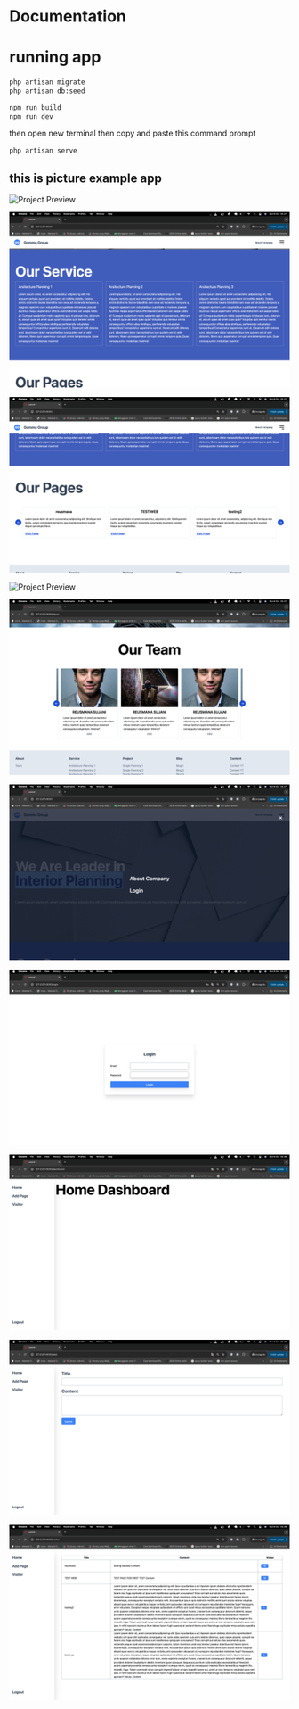 # Documentation

# running app

```
php artisan migrate
php artisan db:seed
```

```
npm run build
npm run dev
```

then open new terminal then copy and paste
this command prompt

```
php artisan serve
```

## this is picture example app

![Project Preview](screenshot/1.png)

![Project Preview](screenshot/2.png)

![Project Preview](screenshot/3.png)

![Project Preview](screenshot/4.png)

![Project Preview](screenshot/5.png)

![Project Preview](screenshot/6.png)

![Project Preview](screenshot/7.png)

![Project Preview](screenshot/8.png)

![Project Preview](screenshot/9.png)

![Project Preview](screenshot/10.png)
